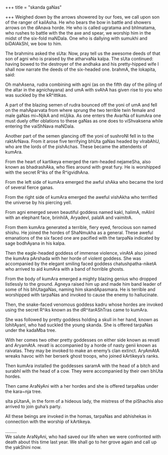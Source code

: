 +++
title = "skanda gaNas"

+++
Weighed down by the arrows showered by our foes, we call upon son of the
ranger of kailAsha. He who bears the bow in battle and showers arrows on
the dAnava horde. He who is called ugratama and bhImatama, who rushes
to battle with the the axe and spear, we worship him in the midst of the
six-fold maNDala. One who is dallying with sumukhi and biDAlAkShI, we
bow to him.

The brahmins asked the sUta: Now, pray tell us the awesome deeds of that
son of agni who is praised by the atharvaNa kalpa. The sUta continued:
having bowed to the destroyer of the andhaka and his pretty-hipped wife
I shall now narrate the deeds of the six-headed one. brahmA, the
lokapita, said:

Oh mahAsena, rudra combining with agni (as on the fifth day of the
piling of the altar in the agnichayana) and umA with svAhA has given
rise to you who was suckled by the kR^ittikas. 

A part of the blazing
semen of rudra bounced off the yoni of umA and fell on the mahAparvata
from where sprung the two terrible twin female and male gaNas mi\~NjikA
and mUjika. As one enters the AvarNa of kumAra one must duely offer
oblations to these gaNas as one does to viShvaksena while entering the
vaiShNava maNDala. 

Another part of the semen glancing off the yoni of
sushroNI fell in to the raktArNava. From it arose five terrifying bhUta
gaNas headed by vIrabAhU, who are the lords of the pishAchas. These
became the attendents of kumAra. 

From the heart of kartikeya emerged the
ram-headed nejameSha, also known as bhadrashAka, who flies around with
great fury. He is worshipped with the secret R^iks of the R^igvidhAna.

From the left side of kumAra emerged the awful shAka who became the lord
of several fierce ganas. 

From the right side of kumAra emerged the
aweful vishAkha who terrified the universe by his piercing yell. 

From
agni emerged seven beautiful goddess named kakI, halimA, mAlinI with an
elephant face, brinhilA, AryadevI, palalA and vaimitrA. 

From them kumAra
generated a terrible, fiery eyed, ferocious son named shishu. He joined
the hordes of ShaNmukha as a general. These aweful emanations of the six
faced one are pacified with the tarpaNa indicated by sage bodhAyana in
his kalpa.

Then the eagle-headed goddess of immense violence, vinAtA also joined
the kumAra pArshada with her horde of violent goddess. She was
accompanied by the elegant smiling faced goddess chatushpatha-niketA who
arrived to aid kumAra with a band of horrible ghosts. 

From the body of
kumAra emerged a mighty blazing genius who dropped listlessly to the
ground. Agneya raised him up and made him band leader of some of his
bhUtagaNas, naming him skandApasmara. He is terrible and worshipped with
tarpaNas and invoked to cause the enemy to hallucinate. 

Then, the
snake-faced venomous goddess kadru whose hordes are invoked using the
secret R^iks known as the dR^itarAShTras came to kumAra. 

She was
followed by pretty goddess holding a skull in her hand, known as
lohitAyanI, who had suckled the young skanda. She is offered tarpaNas
under the kadaMba tree. 

With her comes two other pretty goddesses on
either side known as revatI and AryamAtA. revatI is accompanied by a
horde of nasty genii known as raivatas. They may be invoked to make an
enemy’s clan extinct. AryAmAtA wreaks havoc with her berserk ghost
troops, who joined kArtikeya’s ranks.

Then kumAra installed the goddesses saramA with the head of a bitch and
surabhI with the head of a cow. They were accompanied by their own bhUta
hordes. 

Then came AraNyAni with a her hordes and she is offered tarpaNas
under the kara\~nja tree. 

sIta pUtanA, in the form of a hideous lady,
the mistress of the piShachis also arrived to join guha’s party. 

All
these beings are invoked in the homas, tarpaNas and abhishekas in
connection with the worship of kArtikeya.

………  
We salute AraNyAni, who had saved our life when we were confronted with
death about this time last year. We shall go to her grove again and call
up the yakShini now.
